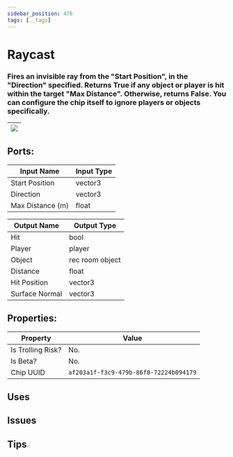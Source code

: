 ```yaml
---
sidebar_position: 476
tags: [._tags]
---
```


# Raycast


### Fires an invisible ray from the "Start Position", in the "Direction" specified. Returns True if any object or player is hit within the target "Max Distance". Otherwise, returns False. You can configure the chip itself to ignore players or objects specifically.

| ![](https://images-ext-2.discordapp.net/external/MPmIaQzlEPmgGWlgi-WxBBXt0Bjv_zWPkg1y1f_sy3s/https/www.recroomcircuits.com/image/circuit/absolute-value?width=206&height=108) |
|-----|

## Ports:

| Input Name | Input Type |
|-----------|-----------|
| Start Position | vector3 |
| Direction | vector3 |
| Max Distance (m) | float |

| Output Name | Output Type |
|-----------|-----------|
| Hit | bool |
| Player | player |
| Object | rec room object |
| Distance | float |
| Hit Position | vector3 |
| Surface Normal | vector3 |

## Properties:

| Property  | Value |
|-------------------|-----------|
| Is Trolling Risk? | No. |
| Is Beta? | No. |
| Chip UUID | `af203a1f-f3c9-479b-86f0-72224b094179` |

## Uses

## Issues

## Tips